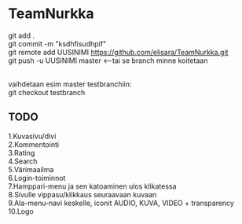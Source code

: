 # TeamNurkka

git add .
<br>
git commit -m "ksdhfisudhpif"
<br>
git remote add UUSINIMI https://github.com/elisara/TeamNurkka.git
<br>
git push -u UUSINIMI master   <--tai se branch minne koitetaan
<br>
<br>

vaihdetaan esim master testbranchiin:
<br>
git checkout testbranch
<br>


## TODO
1.Kuvasivu/divi
<br>
2.Kommentointi
<br>
3.Rating
<br>
4.Search
<br>
5.Värimaailma
<br>
6.Login-toiminnot 
<br>
7.Hamppari-menu ja sen katoaminen ulos klikatessa
<br>
8.Sivulle vippasu/klikkaus seuraavaan kuvaan
<br>
9.Ala-menu-navi keskelle, iconit AUDIO, KUVA, VIDEO + transparency
<br>
10.Logo
<br>

